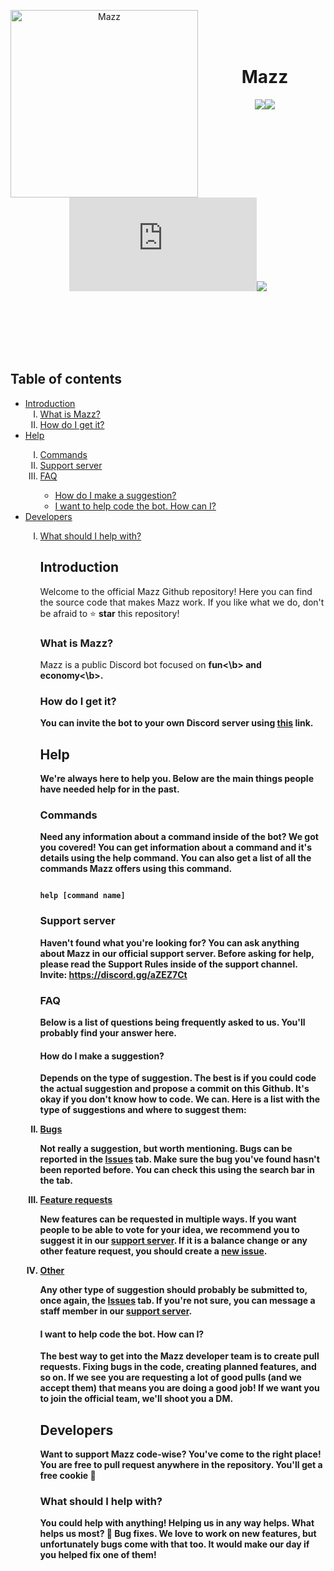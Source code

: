 <div align="center">

<p>

<img  width="300"  height="300" align="left"  style="float: left; margin: 0 10px 0 0;"  alt="Mazz"  src="https://cdn.discordapp.com/attachments/542040668453732352/674713874586402816/39aaa46e86544209c6ab2cd44f958481.png"></img>

</p>

<br><br><br>

<h1><b>Mazz</h1></b>

  

[![](https://discordapp.com/api/guilds/631734689530380308/embed.png)](https://discord.gg/aZEZ7Ct)[![](https://img.shields.io/github/last-commit/MazzStudios/Mazz?logo=GitHub&style=plastic)](https://github.com/RyanLandDev/Mazz)[![](https://img.shields.io/npm/v/discord.js?label=discord.js&logo=npm&style=plastic)](https://discord.js.org)[![](https://img.shields.io/badge/donate-patreon-F96854.svg?logo=patreon)](https://patreon.com/mazzbot)

  

</div>

<br><br><br><br><br>

  

## Table of contents

<ul>

<li><a  href="#introduction">Introduction</a>

<ol  type="I"><li><a  href="#what-is-mazz">What is Mazz?</a></li>

<li><a  href="#how-do-i-get-it">How do I get it?</a></li></ol></li>

<li><a  href="#help">Help</a></li>

<ol  type="I"><li><a  href="#commands">Commands</a></li>

<li><a  href="#support-server">Support server</a></li>

<li><a  href="#faq">FAQ</a></li>

<ul  type="circle"><li><a  href="#how-do-i-make-a-suggestion">How do I make a suggestion?</a></li>

<li><a  href="#i-want-to-help-code-the-bot-how-can-i">I want to help code the bot. How can I?</a></li>

</ul>

</ol>

<li><a  href="#developers">Developers</a></li>

<ol  type="I"><li><a  href="#what-should-i-help-with">What should I help with?</a></li>

  

## Introduction

Welcome to the official Mazz Github repository! Here you can find the source code that makes Mazz work. If you like what we do, don't be afraid to ⭐ <b>star</b> this repository!

  

### What is Mazz?

Mazz is a public Discord bot focused on <b>fun<\b> and <b>economy<\b>.

  

### How do I get it?

You can invite the bot to your own Discord server using [this](https://bit.ly/addmazz) link.

  

## Help

We're always here to help you. Below are the main things people have needed help for in the past.

  

### Commands

Need any information about a command inside of the bot? We got you covered! You can get information about a command and it's details using the help command. You can also get a list of all the commands Mazz offers using this command.

```

help [command name]

```

  

### Support server

Haven't found what you're looking for? You can ask anything about Mazz in our official support server. Before asking for help, please read the Support Rules inside of the support channel. Invite: https://discord.gg/aZEZ7Ct

  

### FAQ

Below is a list of questions being frequently asked to us. You'll probably find your answer here.

  

#### How do I make a suggestion?

Depends on the type of suggestion. The best is if you could code the actual suggestion and propose a commit on this Github. It's okay if you don't know how to code. We can. Here is a list with the type of suggestions and where to suggest them:

<li><u>Bugs</u></li>

Not really a suggestion, but worth mentioning. Bugs can be reported in the <a  href="https://github.com/RyanLandDev/Mazz/issues">Issues</a> tab. Make sure the bug you've found hasn't been reported before. You can check this using the search bar in the tab.

<li><u>Feature requests</u></li>

New features can be requested in multiple ways. If you want people to be able to vote for your idea, we recommend you to suggest it in our <a  href="https://discord.gg/aZEZ7Ct">support server</a>. If it is a balance change or any other feature request, you should create a <a  href="https://github.com/RyanLandDev/Mazz/issues/new">new issue</a>.

<li><u>Other</u></li>

Any other type of suggestion should probably be submitted to, once again, the <a  href="https://github.com/RyanLandDev/Mazz/issues">Issues</a> tab. If you're not sure, you can message a staff member in our <a  href="https://discord.gg/aZEZ7Ct">support server</a>.

  

#### I want to help code the bot. How can I?

The best way to get into the Mazz developer team is to create pull requests. Fixing bugs in the code, creating planned features, and so on. If we see you are requesting a lot of good pulls (and we accept them) that means you are doing a good job! If we want you to join the official team, we'll shoot you a DM.

  

## Developers

Want to support Mazz code-wise? You've come to the right place! You are free to pull request anywhere in the repository. You'll get a free cookie 🍪


### What should I help with?

You could help with anything! Helping us in any way helps. What helps us most? 🐞 <b>Bug fixes</b>. We love to work on new features, but unfortunately bugs come with that too. It would make our day if you helped fix one of them!
